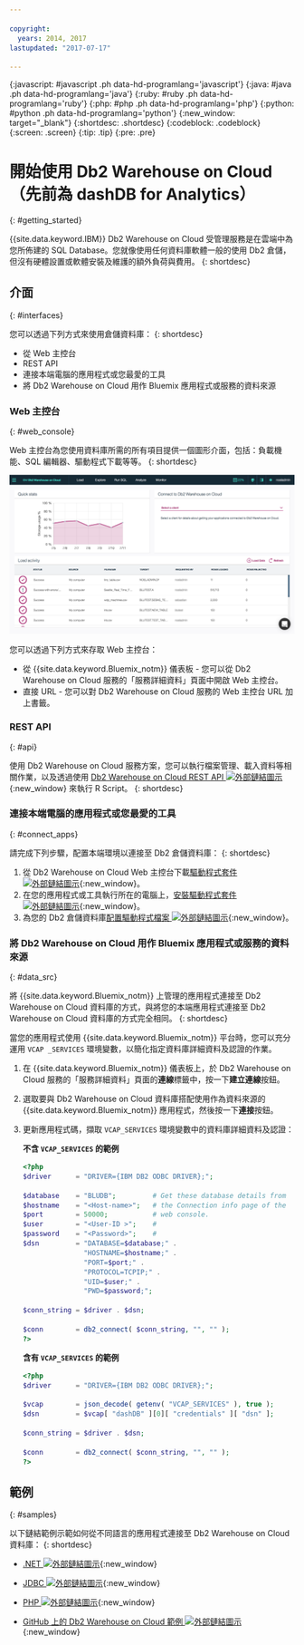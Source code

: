 ```yaml
---

copyright:
  years: 2014, 2017
lastupdated: "2017-07-17"

---
```


<!-- Attribute definitions --> 
{:javascript: #javascript .ph data-hd-programlang='javascript'}
{:java: #java .ph data-hd-programlang='java'}
{:ruby: #ruby .ph data-hd-programlang='ruby'}
{:php: #php .ph data-hd-programlang='php'}
{:python: #python .ph data-hd-programlang='python'}
{:new_window: target="_blank"}
{:shortdesc: .shortdesc}
{:codeblock: .codeblock}
{:screen: .screen}
{:tip: .tip}
{:pre: .pre}

# 開始使用 Db2 Warehouse on Cloud（先前為 dashDB for Analytics）
{: #getting_started}

{{site.data.keyword.IBM}} Db2 Warehouse on Cloud 受管理服務是在雲端中為您所佈建的 SQL Database。您就像使用任何資料庫軟體一般的使用 Db2 倉儲，但沒有硬體設置或軟體安裝及維護的額外負荷與費用。
{: shortdesc}

## 介面
{: #interfaces}

您可以透過下列方式來使用倉儲資料庫：
{: shortdesc}

   * 從 Web 主控台
   * REST API
   * 連接本端電腦的應用程式或您最愛的工具
   * 將 Db2 Warehouse on Cloud 用作 Bluemix 應用程式或服務的資料來源

### Web 主控台
{: #web_console}

Web 主控台為您使用資料庫所需的所有項目提供一個圖形介面，包括：負載機能、SQL 編輯器、驅動程式下載等等。
{: shortdesc}

![Web 主控台儀表板頁面的視圖](images/console_v2.png)

<!-- Click the link to take a tour of the {{site.data.keyword.dashdbshort_notm}} for Analytics web console: [General tour ![External link icon](../../icons/launch-glyph.svg "External link icon")](http://ibm.biz/dashdb-general-quick-tour "External link icon"){:new_window}. -->

您可以透過下列方式來存取 Web 主控台：
   * 從 {{site.data.keyword.Bluemix_notm}} 儀表板 - 您可以從 Db2 Warehouse on Cloud 服務的「服務詳細資料」頁面中開啟 Web 主控台。
   * 直接 URL - 您可以對 Db2 Warehouse on Cloud 服務的 Web 主控台 URL 加上書籤。

### REST API
{: #api}

使用 Db2 Warehouse on Cloud 服務方案，您可以執行檔案管理、載入資料等相關作業，以及透過使用 [Db2 Warehouse on Cloud REST API ![外部鏈結圖示](../../icons/launch-glyph.svg "外部鏈結圖示")](http://ibm.biz/dashdb-api "外部鏈結圖示"){:new_window} 來執行 R Script。
{: shortdesc}

### 連接本端電腦的應用程式或您最愛的工具
{: #connect_apps}

請完成下列步驟，配置本端環境以連接至 Db2 倉儲資料庫：
{: shortdesc}

1. 從 Db2 Warehouse on Cloud Web 主控台下載[驅動程式套件 ![外部鏈結圖示](../../icons/launch-glyph.svg "外部鏈結圖示")](https://www.ibm.com/support/knowledgecenter/SS6NHC/com.ibm.swg.im.dashdb.doc/connecting/connect_driver_package.html "外部鏈結圖示"){:new_window}。
2. 在您的應用程式或工具執行所在的電腦上，[安裝驅動程式套件 ![外部鏈結圖示](../../icons/launch-glyph.svg "外部鏈結圖示")](https://www.ibm.com/support/knowledgecenter/SS6NHC/com.ibm.swg.im.dashdb.doc/connecting/connect_driver_package_install.html "外部鏈結圖示"){:new_window}。
3. 為您的 Db2 倉儲資料庫[配置驅動程式檔案 ![外部鏈結圖示](../../icons/launch-glyph.svg "外部鏈結圖示")](https://www.ibm.com/support/knowledgecenter/en/SS6NHC/com.ibm.swg.im.dashdb.doc/connecting/connect_driver_package_config.html "外部鏈結圖示"){:new_window}。

### 將 Db2 Warehouse on Cloud 用作 Bluemix 應用程式或服務的資料來源
{: #data_src}

將 {{site.data.keyword.Bluemix_notm}} 上管理的應用程式連接至 Db2 Warehouse on Cloud 資料庫的方式，與將您的本端應用程式連接至 Db2 Warehouse on Cloud 資料庫的方式完全相同。
{: shortdesc}

當您的應用程式使用 {{site.data.keyword.Bluemix_notm}} 平台時，您可以充分運用 `VCAP _SERVICES` 環境變數，以簡化指定資料庫詳細資料及認證的作業。
1. 在 {{site.data.keyword.Bluemix_notm}} 儀表板上，於 Db2 Warehouse on Cloud 服務的「服務詳細資料」頁面的**連線**標籤中，按一下**建立連線**按鈕。
2. 選取要與 Db2 Warehouse on Cloud 資料庫搭配使用作為資料來源的 {{site.data.keyword.Bluemix_notm}} 應用程式，然後按一下**連接**按鈕。
3. 更新應用程式碼，擷取 `VCAP_SERVICES` 環境變數中的資料庫詳細資料及認證：

    **不含 `VCAP_SERVICES` 的範例**

    ```php
    <?php
    $driver      = "DRIVER={IBM DB2 ODBC DRIVER};";

    $database    = "BLUDB";         # Get these database details from
    $hostname    = "<Host-name>";   # the Connection info page of the
    $port        = 50000;           # web console.
    $user        = "<User-ID >";    #
    $password    = "<Password>";    #
    $dsn         = "DATABASE=$database;" .
                   "HOSTNAME=$hostname;" .
                   "PORT=$port;" .
                   "PROTOCOL=TCPIP;" .
                   "UID=$user;" .
                   "PWD=$password;";

    $conn_string = $driver . $dsn;

    $conn        = db2_connect( $conn_string, "", "" );
    ?>
    ```

    **含有 `VCAP_SERVICES` 的範例**

    ```php
    <?php
    $driver      = "DRIVER={IBM DB2 ODBC DRIVER};";

    $vcap        = json_decode( getenv( "VCAP_SERVICES" ), true );
    $dsn         = $vcap[ "dashDB" ][0][ "credentials" ][ "dsn" ];

    $conn_string = $driver . $dsn;
                                   
    $conn        = db2_connect( $conn_string, "", "" );
    ?>
    ```

## 範例
{: #samples}

以下鏈結範例示範如何從不同語言的應用程式連接至 Db2 Warehouse on Cloud 資料庫：
{: shortdesc}

   * [.NET ![外部鏈結圖示](../../icons/launch-glyph.svg "外部鏈結圖示")](https://www.ibm.com/support/knowledgecenter/SS6NHC/com.ibm.swg.im.dashdb.doc/connecting/connect_connecting__net_applications.html "外部鏈結圖示"){:new_window}
<!-- * [JAVA ![External link icon](../../icons/launch-glyph.svg "External link icon")](https://www.ibm.com/support/knowledgecenter/SS6NHC/com.ibm.swg.im.dashdb.doc/connecting/connect_connecting_java.html "External link icon"){:new_window} -->
   * [JDBC ![外部鏈結圖示](../../icons/launch-glyph.svg "外部鏈結圖示")](https://www.ibm.com/support/knowledgecenter/SS6NHC/com.ibm.swg.im.dashdb.doc/connecting/connect_connecting_jdbc_applications.html "外部鏈結圖示"){:new_window}
<!-- * [Node.js ![External link icon](../../icons/launch-glyph.svg "External link icon")](https://www.ibm.com/support/knowledgecenter/SS6NHC/com.ibm.swg.im.dashdb.doc/connecting/connect_connecting_nodejs.html "External link icon"){:new_window} -->
   * [PHP ![外部鏈結圖示](../../icons/launch-glyph.svg "外部鏈結圖示")](https://www.ibm.com/support/knowledgecenter/SS6NHC/com.ibm.swg.im.dashdb.doc/connecting/connect_connecting_php.html "外部鏈結圖示"){:new_window}
<!-- * [Python ![External link icon](../../icons/launch-glyph.svg "External link icon")](https://www.ibm.com/support/knowledgecenter/SS6NHC/com.ibm.swg.im.dashdb.doc/connecting/connect_connecting_python.html "External link icon"){:new_window} -->
   * [GitHub 上的 Db2 Warehouse on Cloud 範例 ![外部鏈結圖示](../../icons/launch-glyph.svg "外部鏈結圖示")](https://github.com/IBM-Bluemix/dashdb-nodejs-helloworld "外部鏈結圖示"){:new_window}



